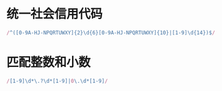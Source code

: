 # 统一社会信用代码

```javascript
/^([0-9A-HJ-NPQRTUWXY]{2}\d{6}[0-9A-HJ-NPQRTUWXY]{10}|[1-9]\d{14})$/
```

# 匹配整数和小数

```javascript
/[1-9]\d*\.?\d*[1-9]|0\.\d*[1-9]/
```
